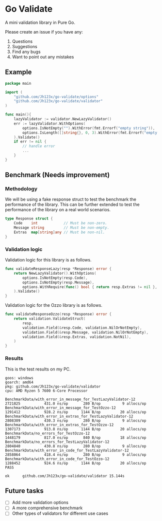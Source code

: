 # Go Validate

A mini validation library in Pure Go.

Please create an issue if you have any:

1. Questions
2. Suggestions
3. Find any bugs
4. Want to point out any mistakes

## Example

```go
package main

import (
    "github.com/Jh123x/go-validate/options"
    "github.com/Jh123x/go-validate/validator"
)

func main(){
    lazyValidator := validator.NewLazyValidator()
	err := lazyValidator.WithOptions(
		options.IsNotEmpty("").WithError(fmt.Errorf("empty string")),             // Fails and returns error.
		options.IsLength([]string{}, 0, 3).WithError(fmt.Errorf("empty string")), // Will not be evaluated.
	).Validate()
    if err != nil {
        // handle error
        ...
    }
}
```

## Benchmark (Needs improvement)

### Methodology

We will be using a fake response struct to test the benchmark the performance of the library.
This can be further extended to test the performance of the library on a real world scenarios.

```go
type Response struct {
	Code    int            // Must be non-zero.
	Message string         // Must be non-empty.
	Extras  map[string]any // Must be non-nil.
}
```

### Validation logic

Validation logic for this library is as follows.

```go
func validateResponseLazy(resp *Response) error {
	return NewLazyValidator().WithOptions(
		options.IsNotEmpty(resp.Code),
		options.IsNotEmpty(resp.Message),
		options.WithRequire(func() bool { return resp.Extras != nil }, errTest),
	).Validate()
}

```

Validation logic for the Ozzo library is as follows.

```go
func validateResponseOzzo(resp *Response) error {
	return validation.ValidateStruct(
		resp,
		validation.Field(&resp.Code, validation.NilOrNotEmpty),
		validation.Field(&resp.Message, validation.NilOrNotEmpty),
		validation.Field(&resp.Extras, validation.NotNil),
	)
}
```

### Results

This is the test results on my PC.

```
goos: windows
goarch: amd64
pkg: github.com/Jh123x/go-validate/validator
cpu: AMD Ryzen 5 7600 6-Core Processor

BenchmarkData/with_error_in_message_for_TestLazyValidator-12         	 2721825	       431.0 ns/op	     280 B/op	       9 allocs/op
BenchmarkData/with_error_in_message_for_TestOzzo-12                  	 1291412	       928.2 ns/op	    1144 B/op	      20 allocs/op
BenchmarkData/with_error_in_extras_for_TestLazyValidator-12          	 2808309	       430.3 ns/op	     280 B/op	       9 allocs/op
BenchmarkData/with_error_in_extras_for_TestOzzo-12                   	 1307173	       913.8 ns/op	    1144 B/op	      20 allocs/op
BenchmarkData/no_errors_for_TestOzzo-12                              	 1448179	       817.0 ns/op	     840 B/op	      18 allocs/op
BenchmarkData/no_errors_for_TestLazyValidator-12                     	 2804840	       430.8 ns/op	     280 B/op	       9 allocs/op
BenchmarkData/with_error_in_code_for_TestLazyValidator-12            	 2858064	       418.4 ns/op	     280 B/op	       9 allocs/op
BenchmarkData/with_error_in_code_for_TestOzzo-12                     	 1288452	       924.6 ns/op	    1144 B/op	      20 allocs/op
PASS

ok  	github.com/Jh123x/go-validate/validator	15.144s
```

## Future tasks

- [ ] Add more validation options
- [ ] A more comprehensive benchmark
- [ ] Other types of validators for different use cases
